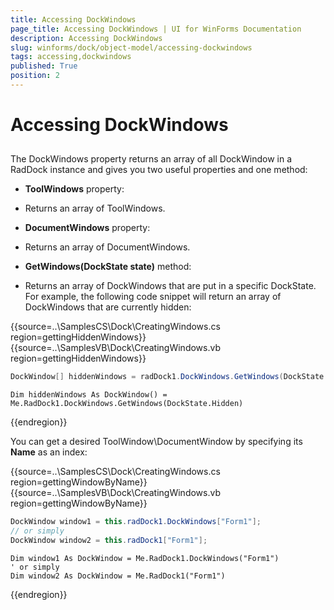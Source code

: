 ```yaml
---
title: Accessing DockWindows
page_title: Accessing DockWindows | UI for WinForms Documentation
description: Accessing DockWindows
slug: winforms/dock/object-model/accessing-dockwindows
tags: accessing,dockwindows
published: True
position: 2
---
```


# Accessing DockWindows



## 

The DockWindows property returns an array of all DockWindow in a RadDock instance and gives you two useful properties and one method:
        

* __ToolWindows__ property:
            

* Returns an array of ToolWindows.

* __DocumentWindows__ property:
            

* Returns an array of DocumentWindows.

* __GetWindows(DockState state)__ method:
            

* Returns an array of DockWindows that are put in a specific DockState. For example, the following code snippet will return an array of DockWindows that are currently hidden: 

{{source=..\SamplesCS\Dock\CreatingWindows.cs region=gettingHiddenWindows}} 
{{source=..\SamplesVB\Dock\CreatingWindows.vb region=gettingHiddenWindows}} 

````C#
DockWindow[] hiddenWindows = radDock1.DockWindows.GetWindows(DockState.Hidden);

````
````VB.NET
Dim hiddenWindows As DockWindow() = Me.RadDock1.DockWindows.GetWindows(DockState.Hidden)

````

{{endregion}} 
 
You can get a desired ToolWindow\DocumentWindow by specifying its __Name__ as an index:
        

{{source=..\SamplesCS\Dock\CreatingWindows.cs region=gettingWindowByName}} 
{{source=..\SamplesVB\Dock\CreatingWindows.vb region=gettingWindowByName}} 

````C#
DockWindow window1 = this.radDock1.DockWindows["Form1"];
// or simply
DockWindow window2 = this.radDock1["Form1"];

````
````VB.NET
Dim window1 As DockWindow = Me.RadDock1.DockWindows("Form1")
' or simply
Dim window2 As DockWindow = Me.RadDock1("Form1")

````

{{endregion}} 



